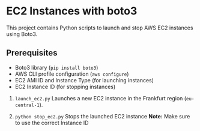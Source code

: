 # EC2 Instances with boto3

This project contains Python scripts to launch and stop AWS EC2 instances using Boto3.

## Prerequisites

- Boto3 library (`pip install boto3`)  
- AWS CLI profile configuration (`aws configure`)  
- EC2 AMI ID and Instance Type (for launching instances)  
- EC2 Instance ID (for stopping instances)  

1. `launch_ec2.py`
Launches a new EC2 instance in the Frankfurt region (`eu-central-1`).

2. `python stop_ec2.py`
Stops the launched EC2 instance 
**Note:** Make sure to use the correct Instance ID
